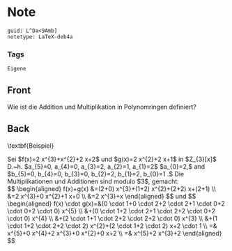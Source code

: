 # Note
```
guid: L^Da<9Amb]
notetype: LaTeX-deb4a
```

### Tags
```
Eigene
```

## Front
Wie ist die Addition und Multiplikation in Polynomringen definiert?

## Back
\textbf{Beispiel}<div>
</div><div>Sei $<span>f(x)=2 x^{3}+x^{2}+2 x+2$ und $g(x)=2 x^{2}+2 x+1$ in $Z_{3}[x]$</span></div><div><span>
</span></div><div><span>D.~h. $a_{5}=0, a_{4}=0, a_{3}=2, a_{2}=1, a_{1}=2$ $a_{0}=2,$ and $b_{5}=0, b_{4}=0, b_{3}=0, b_{2}=2, b_{1}=2, b_{0}=1 .$ Die Multiplikationen und Additionen sind</span><span> modulo $3$, gemacht:</span></div><div>$$
\begin{aligned}
f(x)+g(x) &=(2+0) x^{3}+(1+2) x^{2}+(2+2) x+(2+1) \\
&=2 x^{3}+0 x^{2}+1 x+0 \\
&=2 x^{3}+x
\end{aligned}
$$
und
$$
\begin{aligned}
f(x) \cdot g(x)=&(0 \cdot 1+0 \cdot 2+2 \cdot 2+1 \cdot 0+2 \cdot 0+2 \cdot 0) x^{5} \\
&+(0 \cdot 1+2 \cdot 2+1 \cdot 2+2 \cdot 0+2 \cdot 0) x^{4} \\
&+(2 \cdot 1+1 \cdot 2+2 \cdot 2+2 \cdot 0) x^{3} \\
&+(1 \cdot 1+2 \cdot 2+2 \cdot 2) x^{2}+(2 \cdot 1+2 \cdot 2) x+2 \cdot 1 \\
=& x^{5}+0 x^{4}+2 x^{3}+0 x^{2}+0 x+2 \\
=& x^{5}+2 x^{3}+2
\end{aligned}
$$
</div>
